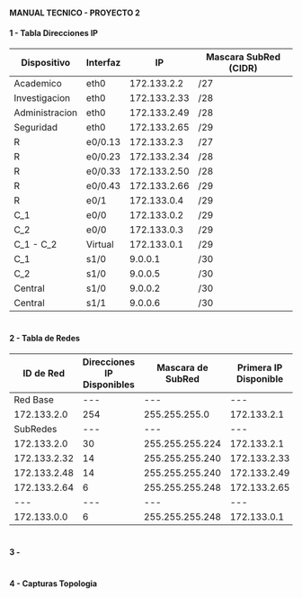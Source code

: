 #### MANUAL TECNICO - PROYECTO 2

#### 1 - Tabla Direcciones IP

| Dispositivo | Interfaz | IP | Mascara SubRed (CIDR) |
|---|---|---|---|
|Academico|eth0|172.133.2.2|/27|
|Investigacion|eth0|172.133.2.33|/28|
|Administracion|eth0|172.133.2.49|/28|
|Seguridad|eth0|172.133.2.65|/29|
|R|e0/0.13|172.133.2.3|/27|
|R|e0/0.23|172.133.2.34|/28|
|R|e0/0.33|172.133.2.50|/28|
|R|e0/0.43|172.133.2.66|/29|
|R|e0/1|172.133.0.4|/29|
|C_1|e0/0|172.133.0.2|/29|
|C_2|e0/0|172.133.0.3|/29|
|C_1 - C_2|Virtual|172.133.0.1|/29|
|C_1|s1/0|9.0.0.1|/30|
|C_2|s1/0|9.0.0.5|/30|
|Central|s1/0|9.0.0.2|/30|
|Central|s1/1|9.0.0.6|/30|


#

#### 2 - Tabla de Redes

| ID de Red | Direcciones IP Disponibles | Mascara de SubRed | Primera IP Disponible | Ultima IP Disponible | Direccion de Broadcast |
|---|---|---|---|---|---|
|Red Base|---|---|---|---|---|
|172.133.2.0|254|255.255.255.0|172.133.2.1|172.133.2.254|172.133.2.255|
|SubRedes|---|---|---|---|---|
|172.133.2.0|30|255.255.255.224|172.133.2.1|172.133.2.30|172.133.2.31
|172.133.2.32|14|255.255.255.240|172.133.2.33|172.133.2.46|172.133.2.47
|172.133.2.48|14|255.255.255.240|172.133.2.49|172.133.2.62|172.133.2.63
|172.133.2.64|6|255.255.255.248|172.133.2.65|172.133.2.70|172.133.2.71
|---|---|---|---|---|---|
|172.133.0.0|6|255.255.255.248|172.133.0.1|172.133.0.6|172.133.0.7

#

#### 3 - 

#

#### 4 - Capturas Topologia